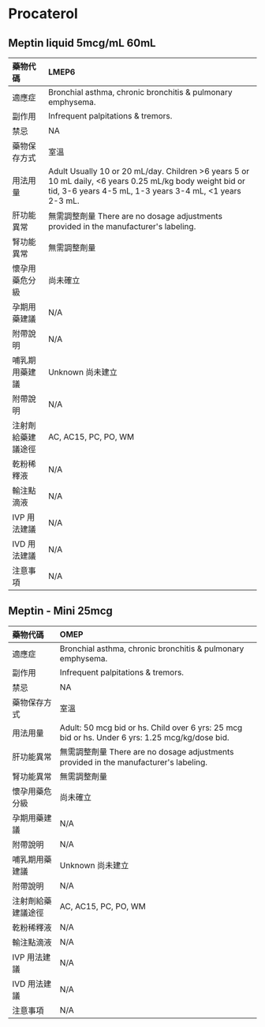 # Procaterol

## Meptin liquid  5mcg/mL 60mL

| 藥物代碼           | LMEP6                                                                                                                                                               |
|:-------------------|:--------------------------------------------------------------------------------------------------------------------------------------------------------------------|
| 適應症             | Bronchial asthma, chronic bronchitis & pulmonary emphysema.                                                                                                         |
| 副作用             | Infrequent palpitations & tremors.                                                                                                                                  |
| 禁忌               | NA                                                                                                                                                                  |
| 藥物保存方式       | 室溫                                                                                                                                                                |
| 用法用量           | Adult Usually 10 or 20 mL/day. Children >6 years 5 or 10 mL daily, <6 years 0.25 mL/kg body weight bid or tid, 3-6 years 4-5 mL, 1-3 years 3-4 mL, <1 years 2-3 mL. |
| 肝功能異常         | 無需調整劑量  There are no dosage adjustments provided in the manufacturer's labeling.                                                                              |
| 腎功能異常         | 無需調整劑量                                                                                                                                                        |
| 懷孕用藥危分級     | 尚未確立                                                                                                                                                            |
| 孕期用藥建議       | N/A                                                                                                                                                                 |
| 附帶說明           | N/A                                                                                                                                                                 |
| 哺乳期用藥建議     | Unknown 尚未建立                                                                                                                                                    |
| 附帶說明           | N/A                                                                                                                                                                 |
| 注射劑給藥建議途徑 | AC, AC15, PC, PO, WM                                                                                                                                                |
| 乾粉稀釋液         | N/A                                                                                                                                                                 |
| 輸注點滴液         | N/A                                                                                                                                                                 |
| IVP 用法建議       | N/A                                                                                                                                                                 |
| IVD 用法建議       | N/A                                                                                                                                                                 |
| 注意事項           | N/A                                                                                                                                                                 |

## Meptin - Mini 25mcg

| 藥物代碼           | OMEP                                                                                            |
|:-------------------|:------------------------------------------------------------------------------------------------|
| 適應症             | Bronchial asthma, chronic bronchitis & pulmonary emphysema.                                     |
| 副作用             | Infrequent palpitations & tremors.                                                              |
| 禁忌               | NA                                                                                              |
| 藥物保存方式       | 室溫                                                                                            |
| 用法用量           | Adult: 50 mcg bid or hs. Child over 6 yrs: 25 mcg bid or hs. Under 6 yrs: 1.25 mcg/kg/dose bid. |
| 肝功能異常         | 無需調整劑量  There are no dosage adjustments provided in the manufacturer's labeling.          |
| 腎功能異常         | 無需調整劑量                                                                                    |
| 懷孕用藥危分級     | 尚未確立                                                                                        |
| 孕期用藥建議       | N/A                                                                                             |
| 附帶說明           | N/A                                                                                             |
| 哺乳期用藥建議     | Unknown 尚未建立                                                                                |
| 附帶說明           | N/A                                                                                             |
| 注射劑給藥建議途徑 | AC, AC15, PC, PO, WM                                                                            |
| 乾粉稀釋液         | N/A                                                                                             |
| 輸注點滴液         | N/A                                                                                             |
| IVP 用法建議       | N/A                                                                                             |
| IVD 用法建議       | N/A                                                                                             |
| 注意事項           | N/A                                                                                             |


